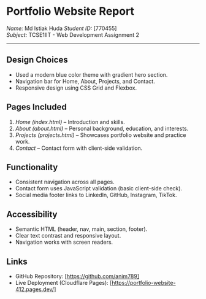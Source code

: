 # Portfolio Website Report

*Name:* Md Istiak Huda
*Student ID:* [770455]  
*Subject:* TCSE1IIT - Web Development Assignment 2  

---

## Design Choices
- Used a modern blue color theme with gradient hero section.  
- Navigation bar for Home, About, Projects, and Contact.  
- Responsive design using CSS Grid and Flexbox.  

## Pages Included
1. *Home (index.html)* – Introduction and skills.  
2. *About (about.html)* – Personal background, education, and interests.  
3. *Projects (projects.html)* – Showcases portfolio website and practice work.  
4. *Contact* – Contact form with client-side validation.

## Functionality
- Consistent navigation across all pages.  
- Contact form uses JavaScript validation (basic client-side check).  
- Social media footer links to LinkedIn, GitHub, Instagram, TikTok.

## Accessibility
- Semantic HTML (header, nav, main, section, footer).  
- Clear text contrast and responsive layout.  
- Navigation works with screen readers.

## Links
- GitHub Repository: [https://github.com/anim789]  
- Live Deployment (Cloudflare Pages): [https://portfolio-website-412.pages.dev/]